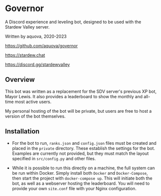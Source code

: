 # Governor

A Discord experience and leveling bot, designed to be used with the Stardew Valley server.

Written by aquova, 2020-2023

https://github.com/aquova/governor

https://stardew.chat

https://discord.gg/stardewvalley

## Overview

This bot was written as a replacement for the SDV server's previous XP bot, Mayor Lewis. It also provides a leaderboard to show the monthly and all-time most active users.

My personal hosting of the bot will be private, but users are free to host a version of the bot themselves.

## Installation

- For the bot to run, `ranks.json` and `config.json` files must be created and placed in the `private` directory. These establish the settings for the bot. Examples are currently not provided, but they must match the layout specified in `src/config.py` and other files.

- While it is possible to run this directly on a machine, the full system can be run within Docker. Simply install both `Docker` and `Docker-Compose`, then start the project with `docker-compose up`. This will initiate both the bot, as well as a webserver hosting the leaderboard. You will need to provide your own `site.conf` file with your Nginx configuration.

